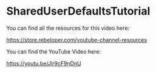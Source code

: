 # SharedUserDefaultsTutorial

You can find all the resources for this video here:

https://store.rebeloper.com/youtube-channel-resources

You can find the YouTube Video here:

https://youtu.be/Jlr9cF9nDnU
